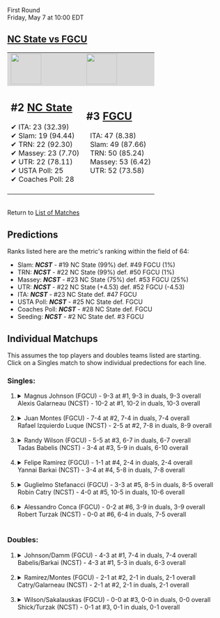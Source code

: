 First Round  
Friday, May 7 at 10:00 EDT
## [NC State vs FGCU](https://www.ncaa.com/game/5833383) 

<table><tr style="background-color: #d9d9d9 !important"><td><a href="#"><img src="https://www.ncaa.com/sites/default/files/images/logos/schools/n/north-carolina-st.70.png" width="70" height="70" /></a></td><td><a href="#"><img src="https://www.ncaa.com/sites/default/files/images/logos/schools/f/fgcu.70.png" width="70" height="70" /></a></td></tr><tr>
<td>  

<h2>#2 <a href="#">NC State</a></h2>  
&#10004; ITA: 23 (32.39)<br>  
&#10004; Slam: 19 (94.44)<br>  
&#10004; TRN: 22 (92.30)<br>  
&#10004; Massey: 23 (7.70)<br>  
&#10004; UTR: 22 (78.11)<br>  
&#10004; USTA Poll: 25<br>  
&#10004; Coaches Poll: 28<br>  
<br>  

</td>
<td>  

<h2>#3 <a href="#">FGCU</a></h2>  
&nbsp; ITA: 47 (8.38)<br>  
&nbsp; Slam: 49 (87.66)<br>  
&nbsp; TRN: 50 (85.24)<br>  
&nbsp; Massey: 53 (6.42)<br>  
&nbsp; UTR: 52 (73.58)<br>  
<br>  

</td>
</tr></table>  


<br>Return to [List of Matches](../index.md)  

## Predictions  

Ranks listed here are the metric's ranking within the field of 64:  
- Slam: ***NCST*** - #19 NC State (99%) def. #49 FGCU (1%)  
- TRN: ***NCST*** - #22 NC State (99%) def. #50 FGCU (1%)  
- Massey: ***NCST*** - #23 NC State (75%) def. #53 FGCU (25%)  
- UTR: ***NCST*** - #22 NC State (+4.53) def. #52 FGCU (-4.53)  
- ITA: ***NCST*** - #23 NC State def. #47 FGCU  
- USTA Poll: ***NCST*** - #25 NC State def. FGCU  
- Coaches Poll: ***NCST*** - #28 NC State def. FGCU  
- Seeding: ***NCST*** - #2 NC State def. #3 FGCU  

## Individual Matchups  
This assumes the top players and doubles teams listed are starting.  
Click on a Singles match to show individual predections for each line.  
### Singles:  

<ol>
<li><details>
<summary markdown="span">Magnus Johnson (FGCU) - 9-3 at #1, 9-3 in duals, 9-3 overall<br>Alexis Galarneau (NCST) - 10-2 at #1, 10-2 in duals, 10-3 overall</summary>
<h4>Predictions</h4><ul>
<li>Slam: <b><i>NCST</i></b> - Galarneau (88%) def. Johnson (12%)</li>  
<li>TRN: <b><i>NCST</i></b> - Galarneau (86%) def. Johnson (14%)</li>  
<li>Massey: <b><i>NCST</i></b> - Galarneau (75%) def. Johnson (25%)</li>  
<li>UTR: <b><i>NCST</i></b> - Galarneau (94%) def. Johnson (6%)</li>  
<li>ITA: <b><i>NCST</i></b> - Galarneau (25.90) def. Johnson (7.86)</li>  
</ul></details>&nbsp;</li>
<li><details>
<summary markdown="span">Juan Montes (FGCU) - 7-4 at #2, 7-4 in duals, 7-4 overall<br>Rafael Izquierdo Luque (NCST) - 2-5 at #2, 7-8 in duals, 8-9 overall</summary>
<h4>Predictions</h4><ul>
<li>Slam: <b><i>NCST</i></b> - Luque (76%) def. Montes (24%)</li>  
<li>TRN: <b><i>NCST</i></b> - Luque (76%) def. Montes (24%)</li>  
<li>Massey: <b><i>NCST</i></b> - Luque (75%) def. Montes (25%)</li>  
<li>UTR: <b><i>NCST</i></b> - Luque (87%) def. Montes (13%)</li>  
<li>ITA: <b><i>NCST</i></b> - Luque (6.91) def. Montes (2.32)</li>  
</ul></details>&nbsp;</li>
<li><details>
<summary markdown="span">Randy Wilson (FGCU) - 5-5 at #3, 6-7 in duals, 6-7 overall<br>Tadas Babelis (NCST) - 3-4 at #3, 5-9 in duals, 6-10 overall</summary>
<h4>Predictions</h4><ul>
<li>Slam: <b><i>NCST</i></b> - Babelis (86%) def. Wilson (14%)</li>  
<li>TRN: <b><i>NCST</i></b> - Babelis (85%) def. Wilson (15%)</li>  
<li>Massey: <b><i>NCST</i></b> - Babelis (75%) def. Wilson (25%)</li>  
<li>UTR: <b><i>NCST</i></b> - Babelis (90%) def. Wilson (10%)</li>  
<li>ITA: <b><i>NCST</i></b> - Babelis (2.63) def. Wilson (1.63)</li>  
</ul></details>&nbsp;</li>
<li><details>
<summary markdown="span">Felipe Ramirez (FGCU) - 1-1 at #4, 2-4 in duals, 2-4 overall<br>Yannai Barkai (NCST) - 3-4 at #4, 5-8 in duals, 7-8 overall</summary>
<h4>Predictions</h4><ul>
<li>Slam: <b><i>NCST</i></b> - Barkai (79%) def. Ramirez (21%)</li>  
<li>TRN: <b><i>NCST</i></b> - Barkai (78%) def. Ramirez (22%)</li>  
<li>Massey: <b><i>NCST</i></b> - Barkai (75%) def. Ramirez (25%)</li>  
<li>UTR: <b><i>NCST</i></b> - Barkai (86%) def. Ramirez (14%)</li>  
<li>ITA: <b><i>NCST</i></b> - Barkai (2.33) def. Ramirez (0.00)</li>  
</ul></details>&nbsp;</li>
<li><details>
<summary markdown="span">Guglielmo Stefanacci (FGCU) - 3-3 at #5, 8-5 in duals, 8-5 overall<br>Robin Catry (NCST) - 4-0 at #5, 10-5 in duals, 10-6 overall</summary>
<h4>Predictions</h4><ul>
<li>Slam: <b><i>NCST</i></b> - Catry (96%) def. Stefanacci (4%)</li>  
<li>TRN: <b><i>NCST</i></b> - Catry (96%) def. Stefanacci (4%)</li>  
<li>Massey: <b><i>NCST</i></b> - Catry (75%) def. Stefanacci (25%)</li>  
<li>UTR: <b><i>NCST</i></b> - Catry (91%) def. Stefanacci (9%)</li>  
<li>ITA: <b><i>NCST</i></b> - Catry (3.10) def. Stefanacci (2.15)</li>  
</ul></details>&nbsp;</li>
<li><details>
<summary markdown="span">Alessandro Conca (FGCU) - 0-2 at #6, 3-9 in duals, 3-9 overall<br>Robert Turzak (NCST) - 0-0 at #6, 6-4 in duals, 7-5 overall</summary>
<h4>Predictions</h4><ul>
<li>Slam: <b><i>NCST</i></b> - Turzak (84%) def. Conca (16%)</li>  
<li>TRN: <b><i>NCST</i></b> - Turzak (90%) def. Conca (10%)</li>  
<li>Massey: <b><i>NCST</i></b> - Turzak (75%) def. Conca (25%)</li>  
<li>UTR: <b><i>NCST</i></b> - Turzak (96%) def. Conca (4%)</li>  
<li>ITA: <b><i>NCST</i></b> - Turzak (1.56) def. Conca (0.00)</li>  
</ul></details>&nbsp;</li>
</ol>

### Doubles:  

<ol>
<li><details>
<summary markdown="span">Johnson/Damm (FGCU) - 4-3 at #1, 7-4 in duals, 7-4 overall<br>Babelis/Barkai (NCST) - 4-3 at #1, 5-3 in duals, 6-3 overall</summary>
<br>Sorry, we don't have any metrics for doubles matches</details>&nbsp;</li>
<li><details>
<summary markdown="span">Ramirez/Montes (FGCU) - 2-1 at #2, 2-1 in duals, 2-1 overall<br>Catry/Galarneau (NCST) - 2-1 at #2, 2-1 in duals, 2-1 overall</summary>
<br>Sorry, we don't have any metrics for doubles matches</details>&nbsp;</li>
<li><details>
<summary markdown="span">Wilson/Sakalauskas (FGCU) - 0-0 at #3, 0-0 in duals, 0-0 overall<br>Shick/Turzak (NCST) - 0-1 at #3, 0-1 in duals, 0-1 overall</summary>
<br>Sorry, we don't have any metrics for doubles matches</details>&nbsp;</li>
</ol>